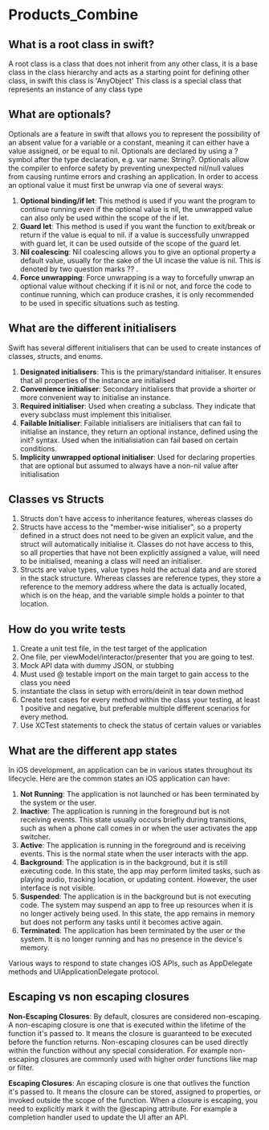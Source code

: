 # Products_Combine

## What is a root class in swift?
A root class is a class that does not inherit from any other class, it is a base class in the class hierarchy and acts as a starting point for defining other class, in swift this class is 'AnyObject'
This class is a special class that represents an instance of any class type

## What are optionals?
Optionals are a feature in swift that allows you to represent the possibility of an absent value for a variable or a constant, meaning it can either have a value assigned, or be equal to nil. Optionals are declared by using a ? symbol after the type declaration, e.g. var name: String?. Optionals allow the compiler to enforce safety by preventing unexpected nil/null values from causing runtime errors and crashing an application. In order to access an optional value it must first be unwrap via one of several ways:
1. **Optional binding/if let**: This method is used if you want the program to continue running even if the optional value is nil, the unwrapped value can also only be used within the scope of the if let.
2. **Guard let**: This method is used if you want the function to exit/break or return if the value is equal to nil. if a value is successfully unwrapped with guard let, it can be used outside of the scope of the guard let.
3. **Nil coalescing**: Nil coalescing allows you to give an optional property a default value, usually for the sake of the UI incase the value is nil. This is denoted by two question marks ?? .
4. **Force unwrapping**: Force unwrapping is a way to forcefully unwrap an optional value without checking if it is nil or not, and force the code to continue running, which can produce crashes, it is only recommended to be used in specific situations such as testing.

## What are the different initialisers
Swift has several different initialisers that can be used to create instances of classes, structs, and enums.
1. **Designated initialisers**: This is the primary/standard initialiser. It ensures that all properties of the instance are initialised
2. **Convenience initialiser**: Secondary initialisers that provide a shorter or more convenient way to initialise an instance.
3. **Required initialiser**: Used when creating a subclass. They indicate that every subclass must implement this initialiser.
4. **Failable Initialiser**: Failable initialisers are initialisers that can fail to initialise an instance, they return an optional instance, defined using the init? syntax. Used when the initialisiation can fail based on certain conditions.
5. **Implicity unwrapped optional initialiser**: Used for declaring properties that are optional but assumed to always have a non-nil value after initialisation
## Classes vs Structs
1. Structs don't have access to inheritance features, whereas classes do
2. Structs have access to the "member-wise initialiser", so a property defined in a struct does not need to be given an explicit value, and the struct will automatically initialise it. Classes do not have access to this, so all properties that have not been explicitly assigned a value, will need to be initialised, meaning a class will need an initialiser.
3. Structs are value types, value types hold the actual data and are stored in the stack structure. Whereas classes are reference types, they store a reference to the memory address where the data is actually located, which is on the heap, and the variable simple holds a pointer to that location.
## How do you write tests
1. Create a unit test file, in the test target of the application
2. One file, per viewModel/interactor/presenter that you are going to test.
3. Mock API data with dummy JSON, or stubbing
4. Must used @ testable import on the main target to gain access to the class you need
5. instantiate the class in setup with errors/deinit in tear down method
6. Create test cases for every method within the class your testing, at least 1 positive and negative, but preferable multiple different scenarios for every method.
7. Use XCTest statements to check the status of certain values or variables
## What are the different app states
In iOS development, an application can be in various states throughout its lifecycle. Here are the common states an iOS application can have:

1. **Not Running**: The application is not launched or has been terminated by the system or the user.
2. **Inactive**: The application is running in the foreground but is not receiving events. This state usually occurs briefly during transitions, such as when a phone call comes in or when the user activates the app switcher.
3. **Active**: The application is running in the foreground and is receiving events. This is the normal state when the user interacts with the app.
4. **Background**: The application is in the background, but it is still executing code. In this state, the app may perform limited tasks, such as playing audio, tracking location, or updating content. However, the user interface is not visible.
5. **Suspended**: The application is in the background but is not executing code. The system may suspend an app to free up resources when it is no longer actively being used. In this state, the app remains in memory but does not perform any tasks until it becomes active again.
6. **Terminated**: The application has been terminated by the user or the system. It is no longer running and has no presence in the device's memory.

Various ways to respond to state changes iOS APIs, such as AppDelegate methods and UIApplicationDelegate protocol.
## Escaping vs non escaping closures
**Non-Escaping Closures**:
By default, closures are considered non-escaping. A non-escaping closure is one that is executed within the lifetime of the function it's passed to. It means the closure is guaranteed to be executed before the function returns. Non-escaping closures can be used directly within the function without any special consideration. For example non-escaping closures are commonly used with higher order functions like map or filter.

**Escaping Closures**:
An escaping closure is one that outlives the function it's passed to. It means the closure can be stored, assigned to properties, or invoked outside the scope of the function. When a closure is escaping, you need to explicitly mark it with the @escaping attribute. For example a completion handler used to update the UI after an API.
